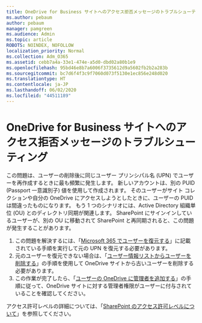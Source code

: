 ```yaml
---
title: OneDrive for Business サイトへのアクセス拒否メッセージのトラブルシューティング
ms.author: pebaum
author: pebaum
manager: pamgreen
ms.audience: Admin
ms.topic: article
ROBOTS: NOINDEX, NOFOLLOW
localization_priority: Normal
ms.collection: Adm_O365
ms.assetid: cebb7a4a-33e1-474e-a5d0-dbd02a80b1e9
ms.openlocfilehash: 95bd46e8b7a6006f3735612d9a5602fb2b2a283b
ms.sourcegitcommit: bc7d6f4f3c9f7060d073f5130e1ec856e248d020
ms.translationtype: HT
ms.contentlocale: ja-JP
ms.lasthandoff: 06/02/2020
ms.locfileid: "44511189"
---
```

# <a name="troubleshooting-access-denied-messages-to-onedrive-for-business-sites"></a>OneDrive for Business サイトへのアクセス拒否メッセージのトラブルシューティング

この問題は、ユーザーの削除後に同じユーザー プリンシパル名 (UPN) でユーザーを再作成するときに最も頻繁に発生します。 新しいアカウントは、別の PUID (Passport 一意識別子) 値を使用して作成されます。 そのユーザーがサイト コレクションや自分の OneDrive にアクセスしようとしたときに、ユーザーの PUID は間違ったものになります。 もう 1 つのシナリオには、Active Directory 組織単位 (OU) とのディレクトリ同期が関連します。 SharePoint にサインインしているユーザーが、別の OU に移動されて SharePoint と再同期されると、この問題が発生することがあります。

1. この問題を解決するには、「[Microsoft 365 でユーザーを復元する](https://docs.microsoft.com/microsoft-365/admin/add-users/restore-user)」に記載されている手順を実行して元の UPN を復元する必要があります。
2. 元のユーザーを復元できない場合は、「[ユーザー情報リストからユーザーを削除する]()」の手順を使用して OneDrive サイトから古いユーザーを削除する必要があります。 
3. この作業が完了したら、「[ユーザーの OneDrive に管理者を追加する](https://docs.microsoft.com/sharepoint/manage-user-profiles)」の手順に従って、OneDrive サイトに対する管理者権限がユーザーに付与されていることを確認してください。

アクセス許可レベルの詳細については、「[SharePoint のアクセス許可レベルについて](https://docs.microsoft.com/sharepoint/understanding-permission-levels)」を参照してください。
